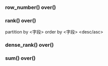 ### row_number() over()

### rank() over()

partition by <字段> order by <字段> <desc/asc>

### dense_rank() over()

### sum() over()